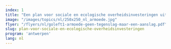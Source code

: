```yaml
---
index: 1
title: "Een plan voor sociale en ecologische overheidsinvesteringen uitwerken"
image: "/images/topics/nl/250x250_nl_armoede.jpg"
flyer: "/flyers/nl/goleft1-armoede-geen-tegenslag-maar-een-aanslag.pdf"
slug: plan-voor-sociale-en-ecologische-overheidsinvesteringen
program: 'antwerpen'
lang: nl
---
```

